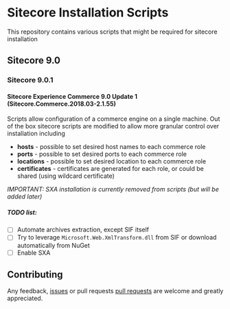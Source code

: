# Sitecore Installation Scripts
This repository contains various scripts that might be required for sitecore installation

## Sitecore 9.0
### Sitecore 9.0.1
#### Sitecore Experience Commerce 9.0 Update 1 (Sitecore.Commerce.2018.03-2.1.55)
Scripts allow configuration of a commerce engine on a single machine. 
Out of the box sitecore scripts are modified to allow more granular control over installation including
* **hosts** - possible to set desired host names to each commerce role
* **ports** - possible to set desired ports to each commerce role
* **locations** - possible to set desired location to each commerce role
* **certificates** - certificates are generated for each role, or could be shared (using wildcard certificate)

_IMPORTANT: SXA installation is currently removed from scripts (but will be added later)_

##### TODO list:
* [ ] Automate archives extraction, except SIF itself
* [ ] Try to leverage `Microsoft.Web.XmlTransform.dll` from SIF or download automatically from NuGet
* [ ] Enable SXA

## Contributing
Any feedback, [issues](https://github.com/asmagin/sitecore-installation-scripts/issues) or pull requests [pull requests](https://github.com/asmagin/sitecore-installation-scripts/pulls) are welcome and greatly appreciated.